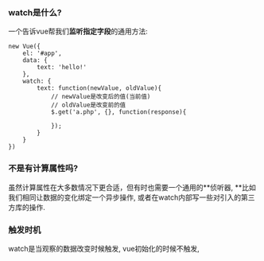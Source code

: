 ### watch是什么?

一个告诉vue帮我们**监听指定字段**的通用方法:

```
new Vue({
    el: '#app',
    data: {
        text: 'hello!'
    },
    watch: {
        text: function(newValue, oldValue){
            // newValue是改变后的值(当前值)
            // oldValue是改变前的值
            $.get('a.php', {}, function(response){
                
            });
        }
    }
})
```

### 

### 不是有计算属性吗?

虽然计算属性在大多数情况下更合适，但有时也需要一个通用的**侦听器, **比如我们相同让数据的变化绑定一个异步操作, 或者在watch内部写一些对引入的第三方库的操作.

### 触发时机

watch是当观察的数据改变时候触发, vue初始化的时候不触发,


